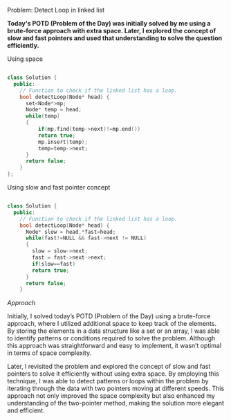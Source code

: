Problem: Detect Loop in linked list


**Today's POTD (Problem of the Day) was initially solved by me using a brute-force approach with extra space. Later, I explored the concept of slow and fast pointers and used that understanding to solve the question efficiently.**

Using space

```c++

class Solution {
  public:
    // Function to check if the linked list has a loop.
    bool detectLoop(Node* head) {
      set<Node*>mp;
      Node* temp = head;
      while(temp)
      {
          if(mp.find(temp->next)!=mp.end())
          return true;
          mp.insert(temp);
          temp=temp->next;
      }
      return false;
    }    
};

```

Using slow and fast pointer concept

```c++

class Solution {
  public:
    // Function to check if the linked list has a loop.
    bool detectLoop(Node* head) {
      Node* slow = head,*fast=head;
      while(fast!=NULL && fast->next != NULL)
      {
        slow = slow->next;
        fast = fast->next->next;
        if(slow==fast)
        return true;
      }
      return false;
    }   

```

*Approach*

Initially, I solved today’s POTD (Problem of the Day) using a brute-force approach, where I utilized additional space to keep track of the elements. By storing the elements in a data structure like a set or an array, I was able to identify patterns or conditions required to solve the problem. Although this approach was straightforward and easy to implement, it wasn’t optimal in terms of space complexity.

Later, I revisited the problem and explored the concept of slow and fast pointers to solve it efficiently without using extra space. By employing this technique, I was able to detect patterns or loops within the problem by iterating through the data with two pointers moving at different speeds. This approach not only improved the space complexity but also enhanced my understanding of the two-pointer method, making the solution more elegant and efficient.